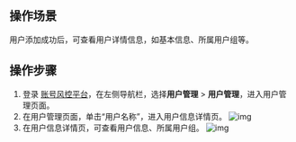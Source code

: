 ## 操作场景
用户添加成功后，可查看用户详情信息，如基本信息、所属用户组等。

## 操作步骤

1. 登录 [账号风控平台](https://console.cloud.tencent.com/ciam/)，在左侧导航栏，选择**用户管理** > **用户管理**，进入用户管理页面。
2. 在用户管理页面，单击“用户名称”，进入用户信息详情页。
![img](https://qcloudimg.tencent-cloud.cn/raw/49648a2f0ad4066092007c844e648e7a.png)
3. 在用户信息详情页，可查看用户信息、所属用户组。
![img](https://qcloudimg.tencent-cloud.cn/raw/ddba5f9e7f454ba3f2660bda8db4a683.png)